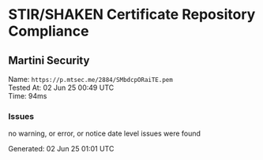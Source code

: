 # STIR/SHAKEN Certificate Repository Compliance

## Martini Security

Name: `https://p.mtsec.me/2884/SMbdcpORaiTE.pem`\
Tested At: 02 Jun 25 00:49 UTC\
Time: 94ms

### Issues

no warning, or error, or notice date level issues were found

Generated: 02 Jun 25 01:01 UTC